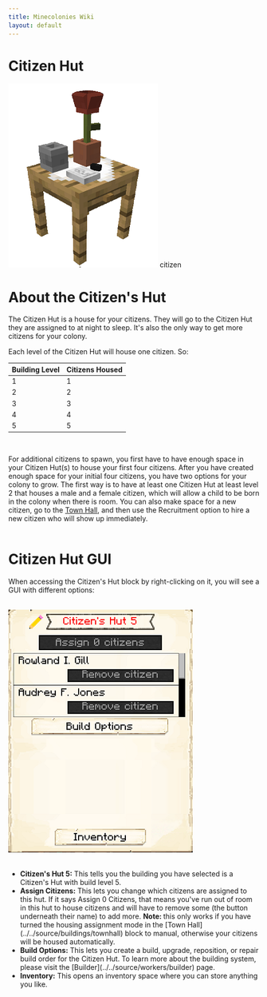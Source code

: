 ```yaml
---
title: Minecolonies Wiki
layout: default
---
```

# Citizen Hut

<div class="infobox box text-center">
    <img src="../../assets/images/buildings/citizen.png" alt="Citizen Hut" />
    <recipe>citizen</recipe>
</div>

# About the Citizen's Hut

The Citizen Hut is a house for your citizens. They will go to the Citizen Hut they are assigned to at night to sleep. It's also the only way to get more citizens for your colony.

Each level of the Citizen Hut will house one citizen. So: 


| Building Level | Citizens Housed |
| ----- | ----- |
| 1 | 1 |
| 2 | 2 |
| 3 | 3 |
| 4 | 4 |
| 5 | 5 |

<br>

For additional citizens to spawn, you first have to have enough space in your Citizen Hut(s) to house your first four citizens. After you have created enough space for your initial four citizens, you have two options for your colony to grow. The first way is to have at least one Citizen Hut at least level 2 that houses a male and a female citizen, which will allow a child to be born in the colony when there is room. You can also make space for a new citizen, go to the [Town Hall](../../source/buildings/townhall), and then use the Recruitment option to hire a new citizen who will show up immediately.  
<br>

# Citizen Hut GUI

When accessing the Citizen's Hut block by right-clicking on it, you will see a GUI with different options:

<br>
<div class="row">
  <div class="col-sm-12 col-md">
    <img src="../../assets/images/gui/citizengui.png" class="img-fluid mx-auto" alt="Citizen Hut GUI">
  </div>
  <div class="col-sm-12 col-md">
    <br>
    <ul>
      <li><strong>Citizen's Hut 5:</strong> This tells you the building you have selected is a Citizen's Hut with build level 5.</li>
      <li><strong>Assign Citizens:</strong> This lets you change which citizens are assigned to this hut. If it says Assign 0 Citizens, that means you've run out of room in this hut to house citizens and will have to remove some (the button underneath their name) to add more. <b>Note: </b>this only works if you have turned the housing assignment mode in the [Town Hall](../../source/buildings/townhall) block to manual, otherwise your citizens will be housed automatically.</li>
      <li><strong>Build Options:</strong> This lets you create a build, upgrade, reposition, or repair build order for the Citizen Hut. To learn more about the building system, please visit the [Builder](../../source/workers/builder) page.</li>
      <li><strong>Inventory:</strong> This opens an inventory space where you can store anything you like.</li>
    </ul>
  </div>
</div>  
  <br>
  
